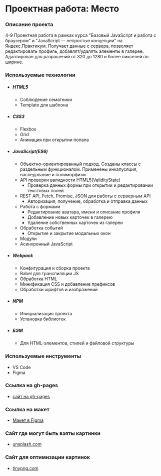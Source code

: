 # Проектная работа: Место

### Описание проекта
4-9 Проектная работа в рамках курса "Базовый JavaScript и работа с браузером" и "JavaScript — непростые концепции" на Яндекс.Практикум. Получает данные с сервера, позволяет редактировать профиль, добавлят/удалять элементы в галерее. Адаптирован для разрашений от 320 до 1280 и более пикселей по ширине.

### Используемые технологии
* ##### HTML5
    * Соблюдение сематники
    * Template для шаблона
* ##### CSS3
    * Flexbox
    * Grid
    * Анимация при открытии попапа
* ##### JavaScript(ES6)
    * Объектно-ориентированный подход. Созданы классы с раздельным функционалом. Применены инкапусяция, наследование и полиморфизм.
    * API проверки валидности HTML5(ValidityState)
      * Проверка данных формы при открытии и редактировании текстовых полей
    * REST API, Fetch, Promise, JSON для работы с серверным API
      * Авторизация, получение, обработка и отправка данных
    * Работа с формами
      * Редактироание аватара, имени и описание профиля
      * Добавление новых карточек в галерею
      * Удаление собственных карточек из галереи
    * Обработка событий
        * Открытие и закрытие модальных окон
    * Модули
    * Асинхронный JavaScript
* ##### Webpack
    * Конфигурация и сборка проекта 
    * Babel для транспиляции JS
    * Обработка HTML
    * Минификация CSS и добавление префиксов
    * Обработки шрифтов и изображений
* ##### NPM
    * Инициализация проекта
    * Установка библиотек
* ##### БЭМ
    * Для HTML-элементов, стилей и файловой структуры

### Используемые инструменты
* VS Code
* Figma

### Ссылка на gh-pages
* [сайт на gh-pages](https://deniskozhevnikov.github.io/mesto/dist/index.html)

### Ссылка на макет
* [Макет в Figma](https://www.figma.com/file/StZjf8HnoeLdiXS7dYrLAh/JavaScript.-Sprint-4)

### Сайт где могут быть взяты картинки
* [unsplash.com](https://unsplash.com/)

### Сайт для оптимизации картинок
* [tinypng.com](https://tinypng.com/)
